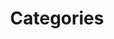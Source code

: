 ---
title: Categories
excerpt: Find Gender, Sexuality, & Social Justice Resources on It's Pronounced Metrosexual created by Sam Killermann.
---